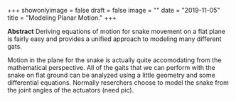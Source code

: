 +++
showonlyimage = false
draft = false
image = ""
date  = "2019-11-05"
title = "Modeling Planar Motion."
+++

**Abstract** Deriving equations of motion for snake movement on a flat
plane is fairly easy and provides a unified approach to modeling many
different gats.
<!--more-->


Motion in the plane for the snake is actually quite accomodating from the
mathematical perspective.  All of the gaits that we can perform with the
snake on flat ground can be analyzed using a little geometry and some
differential equations.  Normally reserchers choose to model the snake
from the joint angles of the actuators (need pic).
